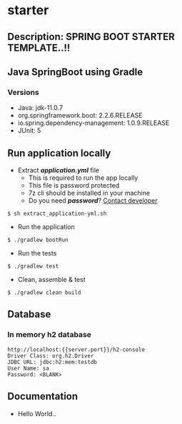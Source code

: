 # starter
## Description: SPRING BOOT STARTER TEMPLATE..!!

<!-- Project configuration -->
## Java SpringBoot using Gradle
### Versions
- Java: jdk-11.0.7
- org.springframework.boot: 2.2.6.RELEASE
- io.spring.dependency-management: 1.0.9.RELEASE
- JUnit: 5

<!-- Developer guide -->
## Run application locally
- Extract **_application.yml_** file
    - This is required to run the app locally
    - This file is password protected
    - 7z cli should be installed in your machine
    - Do you need **_password_**? [Contact developer](mailto:kcshettar@gmail.com)
```
$ sh extract_application-yml.sh 
```
- Run the application
```
$ ./gradlew bootRun
```
- Run the tests
```
$ ./gradlew test
```
- Clean, assemble & test
```
$ ./gradlew clean build
```

## Database
### In memory h2 database
```
http://localhost:{{server.port}}/h2-console
Driver Class: org.h2.Driver
JDBC URL: jdbc:h2:mem:testdb
User Name: sa
Password: <BLANK>
```

## Documentation
- Hello World..